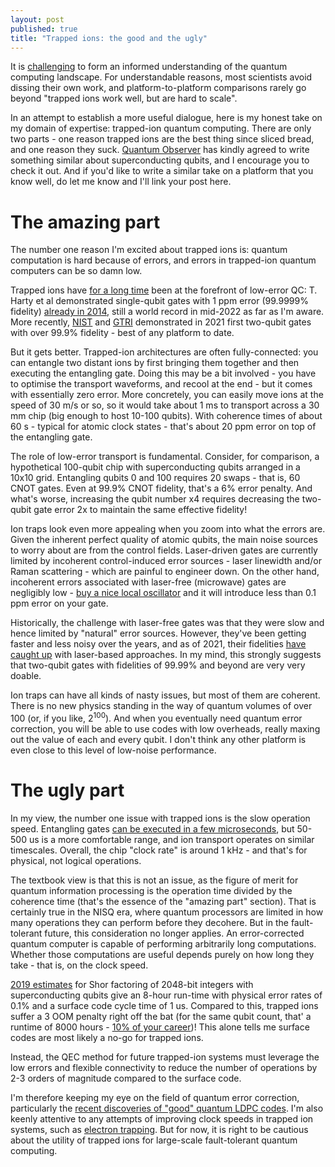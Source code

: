 ```yaml
---
layout: post
published: true
title: "Trapped ions: the good and the ugly"
---
```


It is [challenging](https://m-malinowski.github.io/2022/03/11/forecasting-future-of-qc.html) to form an informed understanding of the quantum computing landscape. For understandable reasons, most scientists avoid dissing their own work, and platform-to-platform comparisons rarely go beyond "trapped ions work well, but are hard to scale".

In an attempt to establish a more useful dialogue, here is my honest take on my domain of expertise: trapped-ion quantum computing. There are only two parts - one reason trapped ions are the best thing since sliced bread, and one reason they suck. [Quantum Observer](quantumobserver.substack.com/) has kindly agreed to write something similar about superconducting qubits, and I encourage you to check it out. And if you'd like to write a similar take on a platform that you know well, do let me know and I'll link your post here. 

# The amazing part

The number one reason I'm excited about trapped ions is: quantum computation is hard because of errors, and errors in trapped-ion quantum computers can be so damn low.

Trapped ions have [for a long time](https://github.com/m-malinowski/quantum-benchmarks/blob/main/entanglement_fidelities/summary.md) been at the forefront of low-error QC: T. Harty et al demonstrated single-qubit gates with 1 ppm error (99.9999% fidelity) [already in 2014](https://arxiv.org/abs/1403.1524), still a world record in mid-2022 as far as I'm aware. More recently, [NIST](https://arxiv.org/pdf/2102.12533.pdf) and [GTRI](https://arxiv.org/pdf/2105.05828.pdf) demonstrated in 2021 first two-qubit gates with over 99.9% fidelity - best of any platform to date.

But it gets better. Trapped-ion architectures are often fully-connected: you can entangle two distant ions by first bringing them together and then executing the entangling gate. Doing this may be a bit involved - you have to optimise the transport waveforms, and recool at the end - but it comes with essentially zero error. More concretely, you can easily move ions at the speed of 30 m/s or so, so it would take about 1 ms to transport across a 30 mm chip (big enough to host 10-100 qubits). With coherence times of about 60 s - typical for atomic clock states - that's about 20 ppm error on top of the entangling gate. 

The role of low-error transport is fundamental. Consider, for comparison, a hypothetical 100-qubit chip with superconducting qubits arranged in a 10x10 grid. Entangling qubits 0 and 100 requires 20 swaps - that is, 60 CNOT gates. Even at 99.9% CNOT fidelity, that's a 6% error penalty. And what's worse, increasing the qubit number x4 requires decreasing the two-qubit gate error 2x to maintain the same effective fidelity!

Ion traps look even more appealing when you zoom into what the errors are. Given the inherent perfect quality of atomic qubits, the main noise sources to worry about are from the control fields. Laser-driven gates are currently limited by incoherent control-induced error sources - laser linewidth and/or Raman scattering - which are painful to engineer down. On the other hand, incoherent errors associated with laser-free (microwave) gates are negligibly low - [buy a nice local oscillator](https://www.nature.com/articles/npjqi201633.pdf) and it will introduce less than 0.1 ppm error on your gate.

Historically, the challenge with laser-free gates was that they were slow and hence limited by "natural" error sources. However, they've been getting faster and less noisy over the years, and as of 2021, their fidelities [have caught up](https://arxiv.org/pdf/2102.12533.pdf) with laser-based approaches. In my mind, this strongly suggests that two-qubit gates with fidelities of 99.99% and beyond are very very doable.

Ion traps can have all kinds of nasty issues, but most of them are coherent. There is no new physics standing in the way of quantum volumes of over 100 (or, if you like, $2^{100}$). And when you eventually need quantum error correction, you will be able to use codes with low overheads, really maxing out the value of each and every qubit. I don't think any other platform is even close to this level of low-noise performance.

# The ugly part

In my view, the number one issue with trapped ions is the slow operation speed. Entangling gates [can be executed in a few microseconds](https://www.nature.com/articles/nature25737), but 50-500 us is a more comfortable range, and ion transport operates on similar timescales. Overall, the chip "clock rate" is around 1 kHz - and that's for physical, not logical operations. 

The textbook view is that this is not an issue, as the figure of merit for quantum information processing is the operation time divided by the coherence time (that's the essence of the "amazing part" section). That is certainly true in the NISQ era, where quantum processors are limited in how many operations they can perform before they decohere. But in the fault-tolerant future, this consideration no longer applies. An error-corrected quantum computer is capable of performing arbitrarily long computations. Whether those computations are useful depends purely on how long they take - that is, on the clock speed.

[2019 estimates](https://arxiv.org/abs/1905.09749) for Shor factoring of 2048-bit integers with superconducting qubits give an 8-hour run-time with physical error rates of 0.1% and a surface code cycle time of 1 us. Compared to this, trapped ions suffer a 3 OOM penalty right off the bat (for the same qubit count, that' a runtime of 8000 hours - [10% of your career](https://en.wikipedia.org/wiki/80,000_Hours))! This alone tells me surface codes are most likely a no-go for trapped ions.

Instead, the QEC method for future trapped-ion systems must leverage the low errors and flexible connectivity to reduce the number of operations by 2-3 orders of magnitude compared to the surface code.

I'm therefore keeping my eye on the field of quantum error correction, particularly the [recent discoveries of "good" quantum LDPC codes](https://www.youtube.com/watch?v=5GO3BtJuo3I). I'm also keenly attentive to any attempts of improving clock speeds in trapped ion systems, such as [electron trapping](https://journals.aps.org/prx/abstract/10.1103/PhysRevX.11.011019). But for now, it is right to be cautious about the utility of trapped ions for large-scale fault-tolerant quantum computing.
